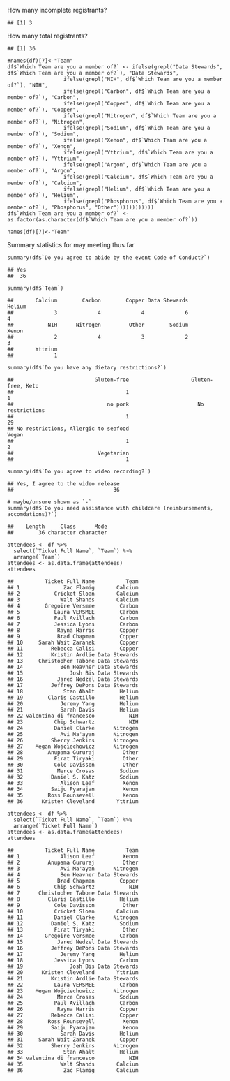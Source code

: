 How many incomplete registrants?

    ## [1] 3

How many total registrants?

    ## [1] 36

    #names(df)[7]<-"Team"
    df$`Which Team are you a member of?` <- ifelse(grepl("Data Stewards", df$`Which Team are you a member of?`), "Data Stewards",
                      ifelse(grepl("NIH", df$`Which Team are you a member of?`), "NIH",
                      ifelse(grepl("Carbon", df$`Which Team are you a member of?`), "Carbon",
                      ifelse(grepl("Copper", df$`Which Team are you a member of?`), "Copper",
                      ifelse(grepl("Nitrogen", df$`Which Team are you a member of?`), "Nitrogen",
                      ifelse(grepl("Sodium", df$`Which Team are you a member of?`), "Sodium",
                      ifelse(grepl("Xenon", df$`Which Team are you a member of?`), "Xenon",
                      ifelse(grepl("Yttrium", df$`Which Team are you a member of?`), "Yttrium", 
                      ifelse(grepl("Argon", df$`Which Team are you a member of?`), "Argon",
                      ifelse(grepl("Calcium", df$`Which Team are you a member of?`), "Calcium",
                      ifelse(grepl("Helium", df$`Which Team are you a member of?`), "Helium",
                      ifelse(grepl("Phosphorus", df$`Which Team are you a member of?`), "Phosphorus", "Other"))))))))))))
    df$`Which Team are you a member of?` <- as.factor(as.character(df$`Which Team are you a member of?`))

    names(df)[7]<-"Team"

Summary statistics for may meeting thus far

    summary(df$`Do you agree to abide by the event Code of Conduct?`) 

    ## Yes 
    ##  36

    summary(df$`Team`)

    ##       Calcium        Carbon        Copper Data Stewards        Helium 
    ##             3             4             4             6             4 
    ##           NIH      Nitrogen         Other        Sodium         Xenon 
    ##             2             4             3             2             3 
    ##       Yttrium 
    ##             1

    summary(df$`Do you have any dietary restrictions?`)

    ##                          Gluten-free                    Gluten-free, Keto 
    ##                                    1                                    1 
    ##                              no pork                      No restrictions 
    ##                                    1                                   29 
    ## No restrictions, Allergic to seafood                                Vegan 
    ##                                    1                                    2 
    ##                           Vegetarian 
    ##                                    1

    summary(df$`Do you agree to video recording?`)

    ## Yes, I agree to the video release 
    ##                                36

    # maybe/unsure shown as `-`
    summary(df$`Do you need assistance with childcare (reimbursements, accomdations)?`)

    ##    Length     Class      Mode 
    ##        36 character character

    attendees <- df %>% 
      select(`Ticket Full Name`, `Team`) %>%  
      arrange(`Team`)
    attendees <- as.data.frame(attendees)
    attendees

    ##          Ticket Full Name          Team
    ## 1              Zac Flamig       Calcium
    ## 2           Cricket Sloan       Calcium
    ## 3             Walt Shands       Calcium
    ## 4        Gregoire Versmee        Carbon
    ## 5           Laura VERSMEE        Carbon
    ## 6           Paul Avillach        Carbon
    ## 7           Jessica Lyons        Carbon
    ## 8            Rayna Harris        Copper
    ## 9            Brad Chapman        Copper
    ## 10     Sarah Wait Zaranek        Copper
    ## 11         Rebecca Calisi        Copper
    ## 12         Kristin Ardlie Data Stewards
    ## 13     Christopher Tabone Data Stewards
    ## 14            Ben Heavner Data Stewards
    ## 15               Josh Bis Data Stewards
    ## 16           Jared Nedzel Data Stewards
    ## 17         Jeffrey DePons Data Stewards
    ## 18             Stan Ahalt        Helium
    ## 19        Claris Castillo        Helium
    ## 20            Jeremy Yang        Helium
    ## 21            Sarah Davis        Helium
    ## 22 valentina di francesco           NIH
    ## 23          Chip Schwartz           NIH
    ## 24          Daniel Clarke      Nitrogen
    ## 25            Avi Ma'ayan      Nitrogen
    ## 26         Sherry Jenkins      Nitrogen
    ## 27    Megan Wojciechowicz      Nitrogen
    ## 28        Anupama Gururaj         Other
    ## 29          Firat Tiryaki         Other
    ## 30          Cole Davisson         Other
    ## 31           Merce Crosas        Sodium
    ## 32         Daniel S. Katz        Sodium
    ## 33            Alison Leaf         Xenon
    ## 34         Saiju Pyarajan         Xenon
    ## 35        Ross Rounsevell         Xenon
    ## 36      Kristen Cleveland       Yttrium

    attendees <- df %>% 
      select(`Ticket Full Name`, `Team`) %>%  
      arrange(`Ticket Full Name`)
    attendees <- as.data.frame(attendees)
    attendees

    ##          Ticket Full Name          Team
    ## 1             Alison Leaf         Xenon
    ## 2         Anupama Gururaj         Other
    ## 3             Avi Ma'ayan      Nitrogen
    ## 4             Ben Heavner Data Stewards
    ## 5            Brad Chapman        Copper
    ## 6           Chip Schwartz           NIH
    ## 7      Christopher Tabone Data Stewards
    ## 8         Claris Castillo        Helium
    ## 9           Cole Davisson         Other
    ## 10          Cricket Sloan       Calcium
    ## 11          Daniel Clarke      Nitrogen
    ## 12         Daniel S. Katz        Sodium
    ## 13          Firat Tiryaki         Other
    ## 14       Gregoire Versmee        Carbon
    ## 15           Jared Nedzel Data Stewards
    ## 16         Jeffrey DePons Data Stewards
    ## 17            Jeremy Yang        Helium
    ## 18          Jessica Lyons        Carbon
    ## 19               Josh Bis Data Stewards
    ## 20      Kristen Cleveland       Yttrium
    ## 21         Kristin Ardlie Data Stewards
    ## 22          Laura VERSMEE        Carbon
    ## 23    Megan Wojciechowicz      Nitrogen
    ## 24           Merce Crosas        Sodium
    ## 25          Paul Avillach        Carbon
    ## 26           Rayna Harris        Copper
    ## 27         Rebecca Calisi        Copper
    ## 28        Ross Rounsevell         Xenon
    ## 29         Saiju Pyarajan         Xenon
    ## 30            Sarah Davis        Helium
    ## 31     Sarah Wait Zaranek        Copper
    ## 32         Sherry Jenkins      Nitrogen
    ## 33             Stan Ahalt        Helium
    ## 34 valentina di francesco           NIH
    ## 35            Walt Shands       Calcium
    ## 36             Zac Flamig       Calcium

